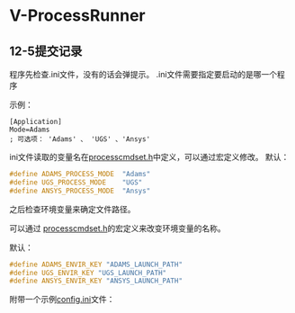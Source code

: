 # V-ProcessRunner





## 12-5提交记录

程序先检查.ini文件，没有的话会弹提示。
.ini文件需要指定要启动的是哪一个程序




示例：
```
[Application]
Mode=Adams
; 可选项： 'Adams' 、 'UGS' 、'Ansys' 
```
ini文件读取的变量名在[processcmdset.h](include\processcmdset.h)中定义，可以通过宏定义修改。
默认：

``` C++
#define ADAMS_PROCESS_MODE	"Adams"
#define UGS_PROCESS_MODE	"UGS"
#define ANSYS_PROCESS_MODE	"Ansys"
```

之后检查环境变量来确定文件路径。

可以通过 [processcmdset.h](include\processcmdset.h)的宏定义来改变环境变量的名称。

默认：
``` C++
#define ADAMS_ENVIR_KEY "ADAMS_LAUNCH_PATH"
#define UGS_ENVIR_KEY "UGS_LAUNCH_PATH"
#define ANSYS_ENVIR_KEY "ANSYS_LAUNCH_PATH"
```


附带一个示例[config.ini](config.ini)文件：

